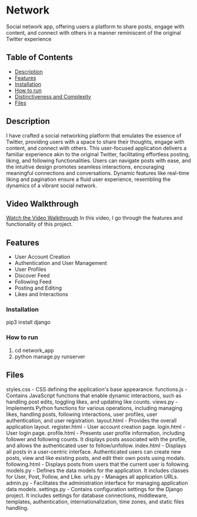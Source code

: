 # Network
Social network app, offering users a platform to share posts, engage with content, and connect with others in a manner reminiscent of the original Twitter experience


## Table of Contents
- [Description](#Description)
- [Features](#Features)
- [Installation](#Installation)
- [How to run](#How-to-run)
- [Distinctiveness and Complexity](#Distinctiveness-and-Complexity)
- [Files](#Files)


## Description
I have crafted a social networking platform that emulates the essence of Twitter, providing users with a space to share their thoughts, engage with content, and connect with others. This user-focused application delivers a familiar experience akin to the original Twitter, facilitating effortless posting, liking, and following functionalities. Users can navigate posts with ease, and the intuitive design promotes seamless interactions, encouraging meaningful connections and conversations. Dynamic features like real-time liking and pagination ensure a fluid user experience, resembling the dynamics of a vibrant social network.


## Video Walkthrough
[Watch the Video Walkthrough]([https://youtu.be/9AFGgIo1nNA](https://youtu.be/djLbHY6uKjE))
In this video, I go through the features and functionality of this project.


## Features
- User Account Creation
- Authentication and User Management
- User Profiles
- Discover Feed
- Following Feed
- Posting and Editing
- Likes and Interactions


### Installation
pip3 install django


### How to run
1. cd network_app
2. python manage.py runserver


## Files
styles.css - CSS defining the application's base appearance.
functions.js - Contains JavaScript functions that enable dynamic interactions, such as handling post edits, toggling likes, and updating like counts.
views.py - Implements Python functions for various operations, including managing likes, handling posts, following interactions, user profiles, user authentication, and user registration.
layout.html - Provides the overall application layout.
register.html - User account creation page.
login.html - User login page.
profile.html - Presents user profile information, including follower and following counts.  It displays posts associated with the profile, and allows the authenticated user to follow/unfollow.
index.html - Displays all posts in a user-centric interface. Authenticated users can create new posts, view and like existing posts, and edit their own posts using modals.
following.html - Displays posts from users that the current user is following.
models.py - Defines the data models for the application. It includes classes for User, Post, Follow, and Like.
urls.py - Manages all application URLs.
admin.py - Facilitates the administration interface for managing application data models.
settings.py - Contains configuration settings for the Django project. It includes settings for database connections, middleware, templates, authentication, internationalization, time zones, and static files handling.
